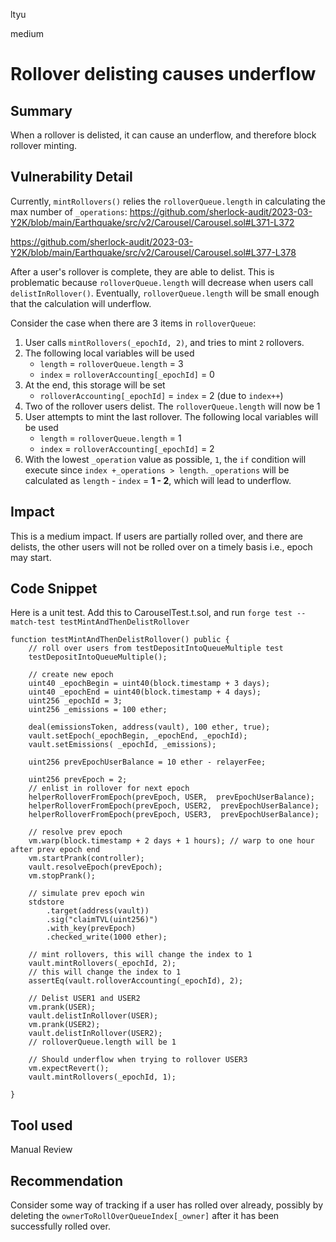 ltyu

medium

# Rollover delisting causes underflow

## Summary
When a rollover is delisted, it can cause an underflow, and therefore block rollover minting.

## Vulnerability Detail
Currently, `mintRollovers()` relies the `rolloverQueue.length` in calculating the max number of `_operations`:
https://github.com/sherlock-audit/2023-03-Y2K/blob/main/Earthquake/src/v2/Carousel/Carousel.sol#L371-L372

https://github.com/sherlock-audit/2023-03-Y2K/blob/main/Earthquake/src/v2/Carousel/Carousel.sol#L377-L378

After a user's rollover is complete, they are able to delist. This is problematic because `rolloverQueue.length` will decrease when users call `delistInRollover()`. Eventually, `rolloverQueue.length` will be small enough that the calculation will underflow.

Consider the case when there are 3 items in `rolloverQueue`:
1. User calls `mintRollovers(_epochId, 2)`, and tries to mint `2` rollovers.
2. The following local variables will be used
	- `length` = `rolloverQueue.length` = 3
	-  `index` = `rolloverAccounting[_epochId]` = 0
3. At the end, this storage will be set
	- `rolloverAccounting[_epochId]` = `index` = 2 (due to `index++`)
4. Two of the rollover users delist. The `rolloverQueue.length` will now be 1
5. User attempts to mint the last rollover. The following local variables will be used
	- `length` = `rolloverQueue.length` = 1
	-  `index` = `rolloverAccounting[_epochId]` = 2
6. With the lowest `_operation` value as possible, `1`, the `if` condition will execute since `index +_operations > length`. `_operations` will be calculated as `length` - `index` = **1 - 2**, which will lead to underflow.

## Impact
This is a medium impact. If users are partially rolled over, and there are delists, the other users will not be rolled over on a timely basis i.e., epoch may start.

## Code Snippet
Here is a unit test. Add this to CarouselTest.t.sol, and run `forge test --match-test testMintAndThenDelistRollover`
```solidity
function testMintAndThenDelistRollover() public {
	// roll over users from testDepositIntoQueueMultiple test
	testDepositIntoQueueMultiple();

	// create new epoch
	uint40 _epochBegin = uint40(block.timestamp + 3 days);
	uint40 _epochEnd = uint40(block.timestamp + 4 days);
	uint256 _epochId = 3;
	uint256 _emissions = 100 ether;

	deal(emissionsToken, address(vault), 100 ether, true);
	vault.setEpoch(_epochBegin, _epochEnd, _epochId);
	vault.setEmissions( _epochId, _emissions);

	uint256 prevEpochUserBalance = 10 ether - relayerFee;

	uint256 prevEpoch = 2;
	// enlist in rollover for next epoch
	helperRolloverFromEpoch(prevEpoch, USER,  prevEpochUserBalance);
	helperRolloverFromEpoch(prevEpoch, USER2,  prevEpochUserBalance);
	helperRolloverFromEpoch(prevEpoch, USER3,  prevEpochUserBalance);

	// resolve prev epoch
	vm.warp(block.timestamp + 2 days + 1 hours); // warp to one hour after prev epoch end
	vm.startPrank(controller);
	vault.resolveEpoch(prevEpoch);
	vm.stopPrank();

	// simulate prev epoch win
	stdstore
		.target(address(vault))
		.sig("claimTVL(uint256)")
		.with_key(prevEpoch)
		.checked_write(1000 ether);

	// mint rollovers, this will change the index to 1
	vault.mintRollovers(_epochId, 2);
	// this will change the index to 1
	assertEq(vault.rolloverAccounting(_epochId), 2);

	// Delist USER1 and USER2
	vm.prank(USER);
	vault.delistInRollover(USER);
	vm.prank(USER2);
	vault.delistInRollover(USER2);
	// rolloverQueue.length will be 1

	// Should underflow when trying to rollover USER3
	vm.expectRevert();
	vault.mintRollovers(_epochId, 1);

}
```

## Tool used

Manual Review

## Recommendation
Consider some way of tracking if a user has rolled over already, possibly by deleting the `ownerToRollOverQueueIndex[_owner]` after it has been successfully rolled over.